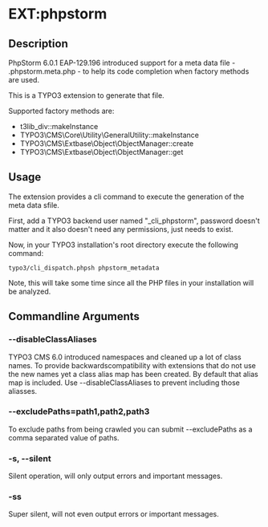 # EXT:phpstorm

## Description

PhpStorm 6.0.1 EAP-129.196 introduced support for a meta data file -
.phpstorm.meta.php - to help its code completion when factory methods are used.

This is a TYPO3 extension to generate that file.

Supported factory methods are:

* t3lib_div::makeInstance
* TYPO3\CMS\Core\Utility\GeneralUtility::makeInstance
* TYPO3\CMS\Extbase\Object\ObjectManager::create
* TYPO3\CMS\Extbase\Object\ObjectManager::get

## Usage

The extension provides a cli command to execute the generation of the meta data
sfile.

First, add a TYPO3 backend user named "_cli_phpstorm", password doesn't matter
and it also doesn't need any permissions, just needs to exist.

Now, in your TYPO3 installation's root directory execute the following command:

	typo3/cli_dispatch.phpsh phpstorm_metadata

Note, this will take some time since all the PHP files in your installation
will be analyzed.

## Commandline Arguments

### --disableClassAliases

TYPO3 CMS 6.0 introduced namespaces and cleaned up a lot of class names. To
provide backwardscompatibility with extensions that do not use the new names
yet a class alias map has been created. By default that alias map is included.
Use --disableClassAliases to prevent including those aliasses.

### --excludePaths=path1,path2,path3

To exclude paths from being crawled you can submit --excludePaths as a
comma separated value of paths.

### -s, --silent

Silent operation, will only output errors and important messages.

### -ss

Super silent, will not even output errors or important messages.